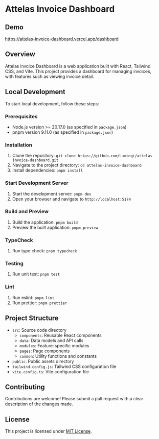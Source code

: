 # Attelas Invoice Dashboard

## Demo

https://attelas-invoice-dashboard.vercel.app/dashboard

## Overview

Attelas Invoice Dashboard is a web application built with React, Tailwind CSS, and Vite. This project provides a dashboard for managing invoices, with features such as viewing invoice detail.

## Local Development

To start local development, follow these steps:

### Prerequisites

- Node.js version >= 20.17.0 (as specified in `package.json`)
- pnpm version 9.11.0 (as specified in `package.json`)

### Installation

1. Clone the repository: `git clone https://github.com/Luminqi/attelas-invoice-dashboard.git`
2. Navigate to the project directory: `cd attelas-invoice-dashboard`
3. Install dependencies: `pnpm install`

### Start Development Server

1. Start the development server: `pnpm dev`
2. Open your browser and navigate to `http://localhost:5174`

### Build and Preview

1. Build the application: `pnpm build`
2. Preview the built application: `pnpm preview`

### TypeCheck

1. Run type check: `pnpm typecheck`

### Testing

1. Run unit test: `pnpm test`

### Lint

1. Run eslint: `pnpm lint`
2. Run prettier: `pnpm prettier`

## Project Structure

- `src`: Source code directory
  - `components`: Reusable React components
  - `data`: Data models and API calls
  - `modules`: Feature-specific modules
  - `pages`: Page components
  - `common`: Utility functions and constants
- `public`: Public assets directory
- `tailwind.config.js`: Tailwind CSS configuration file
- `vite.config.ts`: Vite configuration file

## Contributing

Contributions are welcome! Please submit a pull request with a clear description of the changes made.

## License

This project is licensed under [MIT License](https://opensource.org/licenses/MIT).
